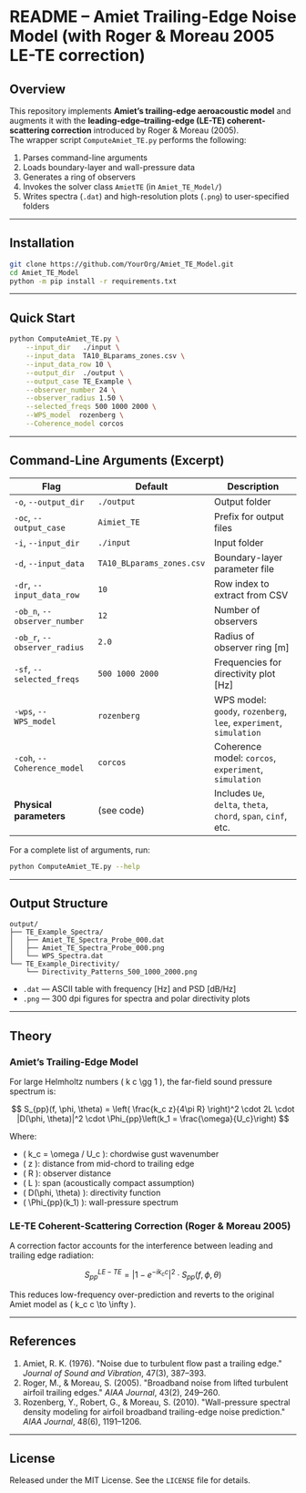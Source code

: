# README – Amiet Trailing-Edge Noise Model (with Roger & Moreau 2005 LE-TE correction)

## Overview

This repository implements **Amiet’s trailing-edge aeroacoustic model** and augments it with the **leading-edge–trailing-edge (LE-TE) coherent-scattering correction** introduced by Roger & Moreau (2005).  
The wrapper script `ComputeAmiet_TE.py` performs the following:

1. Parses command-line arguments  
2. Loads boundary-layer and wall-pressure data  
3. Generates a ring of observers  
4. Invokes the solver class `AmietTE` (in `Amiet_TE_Model/`)  
5. Writes spectra (`.dat`) and high-resolution plots (`.png`) to user-specified folders  

---

## Installation

```bash
git clone https://github.com/YourOrg/Amiet_TE_Model.git
cd Amiet_TE_Model
python -m pip install -r requirements.txt
```

---

## Quick Start

```bash
python ComputeAmiet_TE.py \
    --input_dir   ./input \
    --input_data  TA10_BLparams_zones.csv \
    --input_data_row 10 \
    --output_dir  ./output \
    --output_case TE_Example \
    --observer_number 24 \
    --observer_radius 1.50 \
    --selected_freqs 500 1000 2000 \
    --WPS_model  rozenberg \
    --Coherence_model corcos
```

---

## Command-Line Arguments (Excerpt)

| Flag                          | Default                      | Description |
|-------------------------------|------------------------------|-------------|
| `-o`, `--output_dir`          | `./output`                   | Output folder |
| `-oc`, `--output_case`        | `Aimiet_TE`                  | Prefix for output files |
| `-i`, `--input_dir`           | `./input`                    | Input folder |
| `-d`, `--input_data`          | `TA10_BLparams_zones.csv`    | Boundary-layer parameter file |
| `-dr`, `--input_data_row`     | `10`                         | Row index to extract from CSV |
| `-ob_n`, `--observer_number`  | `12`                         | Number of observers |
| `-ob_r`, `--observer_radius`  | `2.0`                        | Radius of observer ring [m] |
| `-sf`, `--selected_freqs`     | `500 1000 2000`              | Frequencies for directivity plot [Hz] |
| `-wps`, `--WPS_model`         | `rozenberg`                  | WPS model: `goody`, `rozenberg`, `lee`, `experiment`, `simulation` |
| `-coh`, `--Coherence_model`   | `corcos`                     | Coherence model: `corcos`, `experiment`, `simulation` |
| **Physical parameters**       | (see code)                   | Includes `Ue`, `delta`, `theta`, `chord`, `span`, `cinf`, etc. |

For a complete list of arguments, run:

```bash
python ComputeAmiet_TE.py --help
```

---

## Output Structure

```
output/
├── TE_Example_Spectra/
│   ├── Amiet_TE_Spectra_Probe_000.dat
│   ├── Amiet_TE_Spectra_Probe_000.png
│   └── WPS_Spectra.dat
└── TE_Example_Directivity/
    └── Directivity_Patterns_500_1000_2000.png
```

- `.dat` — ASCII table with frequency [Hz] and PSD [dB/Hz]  
- `.png` — 300 dpi figures for spectra and polar directivity plots

---

## Theory

### Amiet’s Trailing-Edge Model

For large Helmholtz numbers \( k c \gg 1 \), the far-field sound pressure spectrum is:

$$
S_{pp}(f, \phi, \theta) = \left( \frac{k_c z}{4\pi R} \right)^2 \cdot 2L \cdot |D(\phi, \theta)|^2 \cdot \Phi_{pp}\left(k_1 = \frac{\omega}{U_c}\right)
$$

Where:
- \( k_c = \omega / U_c \): chordwise gust wavenumber  
- \( z \): distance from mid-chord to trailing edge  
- \( R \): observer distance  
- \( L \): span (acoustically compact assumption)  
- \( D(\phi, \theta) \): directivity function  
- \( \Phi_{pp}(k_1) \): wall-pressure spectrum

### LE-TE Coherent-Scattering Correction (Roger & Moreau 2005)

A correction factor accounts for the interference between leading and trailing edge radiation:

$$
S_{pp}^{LE-TE} = \left|1 - e^{-i k_c c}\right|^2 \cdot S_{pp}(f, \phi, \theta)
$$

This reduces low-frequency over-prediction and reverts to the original Amiet model as \( k_c c \to \infty \).

---

## References

1. Amiet, R. K. (1976). "Noise due to turbulent flow past a trailing edge." *Journal of Sound and Vibration*, 47(3), 387–393.  
2. Roger, M., & Moreau, S. (2005). "Broadband noise from lifted turbulent airfoil trailing edges." *AIAA Journal*, 43(2), 249–260.  
3. Rozenberg, Y., Robert, G., & Moreau, S. (2010). "Wall-pressure spectral density modeling for airfoil broadband trailing-edge noise prediction." *AIAA Journal*, 48(6), 1191–1206.

---

## License

Released under the MIT License. See the `LICENSE` file for details.
